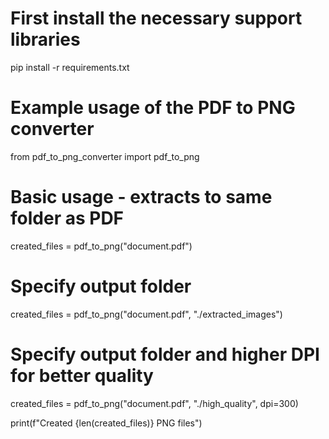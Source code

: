 # First install the necessary support libraries

pip install -r requirements.txt

# Example usage of the PDF to PNG converter

from pdf_to_png_converter import pdf_to_png

# Basic usage - extracts to same folder as PDF
created_files = pdf_to_png("document.pdf")

# Specify output folder
created_files = pdf_to_png("document.pdf", "./extracted_images")

# Specify output folder and higher DPI for better quality
created_files = pdf_to_png("document.pdf", "./high_quality", dpi=300)

print(f"Created {len(created_files)} PNG files")
